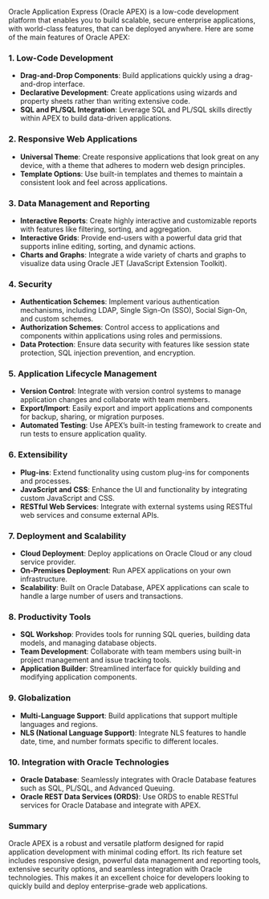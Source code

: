 Oracle Application Express (Oracle APEX) is a low-code development platform that enables you to build scalable, secure enterprise applications, with world-class features, that can be deployed anywhere. Here are some of the main features of Oracle APEX:

### 1. **Low-Code Development**
- **Drag-and-Drop Components**: Build applications quickly using a drag-and-drop interface.
- **Declarative Development**: Create applications using wizards and property sheets rather than writing extensive code.
- **SQL and PL/SQL Integration**: Leverage SQL and PL/SQL skills directly within APEX to build data-driven applications.

### 2. **Responsive Web Applications**
- **Universal Theme**: Create responsive applications that look great on any device, with a theme that adheres to modern web design principles.
- **Template Options**: Use built-in templates and themes to maintain a consistent look and feel across applications.

### 3. **Data Management and Reporting**
- **Interactive Reports**: Create highly interactive and customizable reports with features like filtering, sorting, and aggregation.
- **Interactive Grids**: Provide end-users with a powerful data grid that supports inline editing, sorting, and dynamic actions.
- **Charts and Graphs**: Integrate a wide variety of charts and graphs to visualize data using Oracle JET (JavaScript Extension Toolkit).

### 4. **Security**
- **Authentication Schemes**: Implement various authentication mechanisms, including LDAP, Single Sign-On (SSO), Social Sign-On, and custom schemes.
- **Authorization Schemes**: Control access to applications and components within applications using roles and permissions.
- **Data Protection**: Ensure data security with features like session state protection, SQL injection prevention, and encryption.

### 5. **Application Lifecycle Management**
- **Version Control**: Integrate with version control systems to manage application changes and collaborate with team members.
- **Export/Import**: Easily export and import applications and components for backup, sharing, or migration purposes.
- **Automated Testing**: Use APEX’s built-in testing framework to create and run tests to ensure application quality.

### 6. **Extensibility**
- **Plug-ins**: Extend functionality using custom plug-ins for components and processes.
- **JavaScript and CSS**: Enhance the UI and functionality by integrating custom JavaScript and CSS.
- **RESTful Web Services**: Integrate with external systems using RESTful web services and consume external APIs.

### 7. **Deployment and Scalability**
- **Cloud Deployment**: Deploy applications on Oracle Cloud or any cloud service provider.
- **On-Premises Deployment**: Run APEX applications on your own infrastructure.
- **Scalability**: Built on Oracle Database, APEX applications can scale to handle a large number of users and transactions.

### 8. **Productivity Tools**
- **SQL Workshop**: Provides tools for running SQL queries, building data models, and managing database objects.
- **Team Development**: Collaborate with team members using built-in project management and issue tracking tools.
- **Application Builder**: Streamlined interface for quickly building and modifying application components.

### 9. **Globalization**
- **Multi-Language Support**: Build applications that support multiple languages and regions.
- **NLS (National Language Support)**: Integrate NLS features to handle date, time, and number formats specific to different locales.

### 10. **Integration with Oracle Technologies**
- **Oracle Database**: Seamlessly integrates with Oracle Database features such as SQL, PL/SQL, and Advanced Queuing.
- **Oracle REST Data Services (ORDS)**: Use ORDS to enable RESTful services for Oracle Database and integrate with APEX.

### Summary

Oracle APEX is a robust and versatile platform designed for rapid application development with minimal coding effort. Its rich feature set includes responsive design, powerful data management and reporting tools, extensive security options, and seamless integration with Oracle technologies. This makes it an excellent choice for developers looking to quickly build and deploy enterprise-grade web applications.
